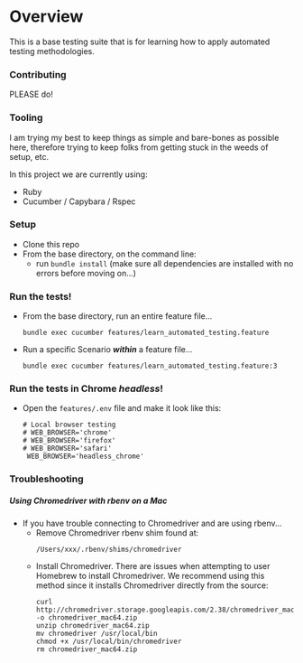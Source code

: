 # Overview
This is a base testing suite that is for learning how to apply automated testing methodologies.


### Contributing
PLEASE do!


### Tooling
I am trying my best to keep things as simple and bare-bones as possible here, therefore trying to keep folks from getting stuck in the weeds of setup, etc. 

In this project we are currently using:
- Ruby
- Cucumber / Capybara / Rspec


### Setup
- Clone this repo
- From the base directory, on the command line:
  - run `bundle install` (make sure all dependencies are installed with no errors before moving on...)


### Run the tests!
- From the base directory, run an entire feature file...
   ```
   bundle exec cucumber features/learn_automated_testing.feature
   ```
- Run a specific Scenario ___within___ a feature file...
   ```
   bundle exec cucumber features/learn_automated_testing.feature:3
   ```


### Run the tests in Chrome ___headless___!
- Open the `features/.env` file and make it look like this:
  ```
  # Local browser testing
  # WEB_BROWSER='chrome'
  # WEB_BROWSER='firefox'
  # WEB_BROWSER='safari'
   WEB_BROWSER='headless_chrome'
  ```


### Troubleshooting

##### Using Chromedriver with rbenv on a Mac
- If you have trouble connecting to Chromedriver and are using rbenv...
  - Remove Chromedriver rbenv shim found at:
     ```
     /Users/xxx/.rbenv/shims/chromedriver
     ```
  - Install Chromedriver. There are issues when attempting to user Homebrew to install Chromedriver. We recommend using this method since it installs Chromedriver directly from the source:
     ```
     curl http://chromedriver.storage.googleapis.com/2.38/chromedriver_mac64.zip -o chromedriver_mac64.zip
     unzip chromedriver_mac64.zip
     mv chromedriver /usr/local/bin
     chmod +x /usr/local/bin/chromedriver
     rm chromedriver_mac64.zip
     ```
  